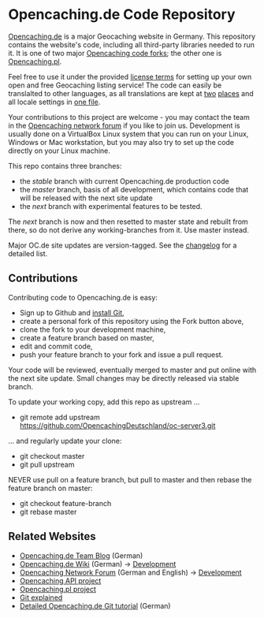 Opencaching.de Code Repository
==============================

[Opencaching.de](http://www.opencaching.de) is a major Geocaching website in Germany.
This repository contains the website's code, including all third-party libraries
needed to run it. It is one of two major
[Opencaching code forks](http://wiki.opencaching.de/index.php/Datei:Codegenerationen.png); 
the other one is [Opencaching.pl](http://code.google.com/p/opencaching-pl/).

Feel free to use it under the provided
[license terms](https://github.com/OpencachingDeutschland/oc-server3/blob/master/doc/license.txt)
for setting up your own open and free Geocaching listing service! The code can easily be
translalted to other languages, as all translations are kept at
[two](https://raw.github.com/OpencachingDeutschland/oc-server3/master/htdocs/doc/sql/static-data/data.sql)
[places](https://github.com/OpencachingDeutschland/oc-server3/tree/master/htdocs/templates2/ocstyle/articles)
and all locale settings in [one file](https://github.com/OpencachingDeutschland/oc-server3/blob/master/htdocs/config2/locale.inc.php).

Your contributions to this project are welcome - you may contact the team in the
[Opencaching network forum](http://forum.opencaching-network.org/) if you like to
join us. Development is usually done on a VirtualBox Linux system that you can run on your
Linux, Windows or Mac workstation, but you may also try to set up the code directly
on your Linux machine.

This repo contains three branches:
* the *stable* branch with current Opencaching.de production code
* the *master* branch, basis of all development, which contains code that will be released with the next site update
* the *next* branch with experimental features to be tested.

The *next* branch is now and then resetted to master state and rebuilt from there,
so do not derive any working-branches from it. Use master instead.

Major OC.de site updates are version-tagged. See the [changelog](http://www.opencaching.de/articles.php?page=changelog&locale=EN)
for a detailed list.

Contributions
-------------
Contributing code to Opencaching.de is easy:
* Sign up to Github and [install Git](https://help.github.com/articles/set-up-git),
* create a personal fork of this repository using the Fork button above,
* clone the fork to your development machine,
* create a feature branch based on master,
* edit and commit code,
* push your feature branch to your fork and issue a pull request.

Your code will be reviewed, eventually merged to master and put online with the next site update.
Small changes may be directly released via stable branch.

To update your working copy, add this repo as upstream ...
* git remote add upstream https://github.com/OpencachingDeutschland/oc-server3.git

... and regularly update your clone:
* git checkout master
* git pull upstream

NEVER use pull on a feature branch, but pull to master and then rebase the feature branch
on master:
* git checkout feature-branch
* git rebase master

Related Websites
----------------
* [Opencaching.de Team Blog](http://blog.opencaching.de/) (German)
* [Opencaching.de Wiki](http://wiki.opencaching.de/index.php/Hauptseite) (German) -> [Development](http://wiki.opencaching.de/index.php/Entwicklung)
* [Opencaching Network Forum](http://forum.opencaching-network.org/) (German and English) -> [Development](http://forum.opencaching-network.org/index.php?board=43.0)
* [Opencaching API project](http://code.google.com/p/opencaching-api/)
* [Opencaching.pl project](http://code.google.com/p/opencaching-pl/)
* [Git explained](http://gitref.org/index.html)
* [Detailed Opencaching.de Git tutorial](http://wiki.opencaching.de/index.php/Entwicklung/Git) (German)
